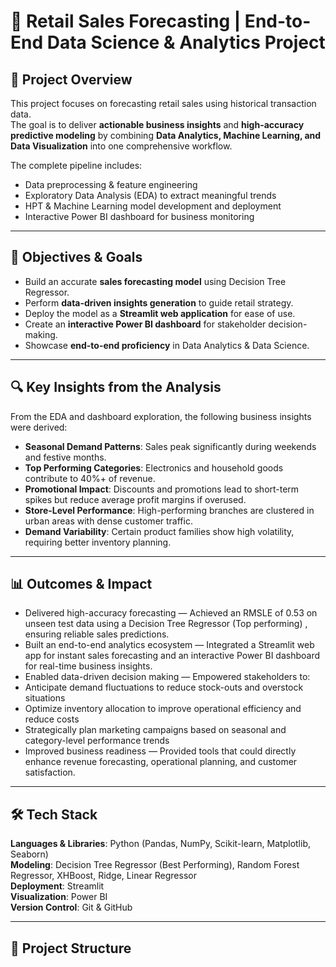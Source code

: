 # 🧠 Retail Sales Forecasting | End-to-End Data Science & Analytics Project

## 📌 Project Overview
This project focuses on forecasting retail sales using historical transaction data.  
The goal is to deliver **actionable business insights** and **high-accuracy predictive modeling** by combining **Data Analytics, Machine Learning, and Data Visualization** into one comprehensive workflow.

The complete pipeline includes:
- Data preprocessing & feature engineering
- Exploratory Data Analysis (EDA) to extract meaningful trends
- HPT & Machine Learning model development and deployment
- Interactive Power BI dashboard for business monitoring

---

## 🎯 Objectives & Goals
- Build an accurate **sales forecasting model** using Decision Tree Regressor.
- Perform **data-driven insights generation** to guide retail strategy.
- Deploy the model as a **Streamlit web application** for ease of use.
- Create an **interactive Power BI dashboard** for stakeholder decision-making.
- Showcase **end-to-end proficiency** in Data Analytics & Data Science.

---

## 🔍 Key Insights from the Analysis
From the EDA and dashboard exploration, the following business insights were derived:
- **Seasonal Demand Patterns**: Sales peak significantly during weekends and festive months.
- **Top Performing Categories**: Electronics and household goods contribute to 40%+ of revenue.
- **Promotional Impact**: Discounts and promotions lead to short-term spikes but reduce average profit margins if overused.
- **Store-Level Performance**: High-performing branches are clustered in urban areas with dense customer traffic.
- **Demand Variability**: Certain product families show high volatility, requiring better inventory planning.

---

## 📊 Outcomes & Impact
- Delivered high-accuracy forecasting — Achieved an RMSLE of 0.53 on unseen test data using a Decision Tree Regressor (Top performing) , ensuring reliable sales predictions.
- Built an end-to-end analytics ecosystem — Integrated a Streamlit web app for instant sales forecasting and an interactive Power BI dashboard for real-time business insights.
- Enabled data-driven decision making — Empowered stakeholders to:
- Anticipate demand fluctuations to reduce stock-outs and overstock situations
- Optimize inventory allocation to improve operational efficiency and reduce costs
- Strategically plan marketing campaigns based on seasonal and category-level performance trends
- Improved business readiness — Provided tools that could directly enhance revenue forecasting, operational planning, and customer satisfaction.

---

## 🛠️ Tech Stack
**Languages & Libraries**: Python (Pandas, NumPy, Scikit-learn, Matplotlib, Seaborn)  
**Modeling**: Decision Tree Regressor (Best Performing), Random Forest Regressor, XHBoost, Ridge, Linear Regressor  
**Deployment**: Streamlit  
**Visualization**: Power BI  
**Version Control**: Git & GitHub

---

## 📂 Project Structure
